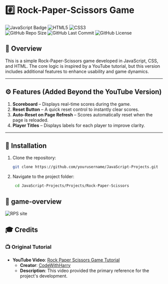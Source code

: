 # #️⃣ Rock-Paper-Scissors Game   
![JavaScript Badge](https://img.shields.io/badge/JavaScript-F7DF1E?logo=JavaScript&logoColor=000&style=flat-square)
![HTML5](https://img.shields.io/badge/HTML5-E34F26?logo=html5&logoColor=white)
![CSS3](https://img.shields.io/badge/CSS3-1572B6?logo=css3&logoColor=white)   
![GitHub Repo Size](https://img.shields.io/github/repo-size/pedram-farrokhi/JavaScript-Projects?color=orange)
![GitHub Last Commit](https://img.shields.io/github/last-commit/pedram-farrokhi/JavaScript-Projects?color=blue)
![GitHub License](https://img.shields.io/github/license/pedram-farrokhi/JavaScript-Projects?color=green)  


## 📘 Overview
This is a simple Rock-Paper-Scissors game developed in JavaScript, CSS, and HTML. The core logic is inspired by a YouTube tutorial, but this version includes additional features to enhance usability and game dynamics.

---

## ⚙️ Features (Added Beyond the YouTube Version)

1. **Scoreboard** – Displays real-time scores during the game.  
2. **Reset Button** – A quick reset control to instantly clear scores.  
3. **Auto-Reset on Page Refresh** – Scores automatically reset when the page is reloaded.  
4. **Player Titles** – Displays labels for each player to improve clarity.
---

## 🚀 Installation

1. Clone the repository:
   ```bash
   git clone https://github.com/yourusername/JavaScript-Projects.git
2. Navigate to the project folder:
   ```bash
    cd JavaScript-Projects/Projects/Rock-Paper-Scissors

## 📸 game-overview  
![RPS site](https://github.com/user-attachments/assets/3014a771-6b90-4cb4-9cf5-e45d5c0c206d)   

## 🎓 Credits

### 📺 Original Tutorial

- **YouTube Video**: [Rock Paper Scissors Game Tutorial](https://youtu.be/RC7NbjwP3QA?si=gxtROgI6FvNb0rs8)
  - **Creator**: [CodeWithHarry](https://www.youtube.com/@CodingLabYT)
  - **Description**: This video provided the primary reference for the project's development.

